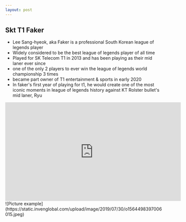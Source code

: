 ```yaml
---
layout: post
---
```

## Skt T1 Faker

- Lee Sang-hyeok, aka Faker is a professional South Korean league of legends player
- Widely considered to be the best league of legends player of all time
- Played for SK Telecom T1 in 2013 and has been playing as their mid laner ever since
- one of the only 2 players to ever win the league of legends world championship 3 times
- became part owner of T1 entertainment & sports in early 2020
- In faker's first year of playing for t1, he would create one of the most iconic moments in league of legends history against KT Rolster bullet's mid laner, Ryu

 <iframe width="560" height="315" src="https://www.youtube.com/watch?v=ZPCfoCVCx3U&ab_channel=MrSwayMedia" frameborder="0" allowfullscreen></iframe>
![Picture example](https://static.invenglobal.com/upload/image/2019/07/30/o1564498397006015.jpeg)
